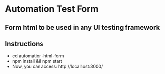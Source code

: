 # Automation Test Form
## Form html to be used in any UI testing framework

## Instructions
* cd  automation-html-form
* npm install && npm start
* Now, you can access: http://localhost:3000/

